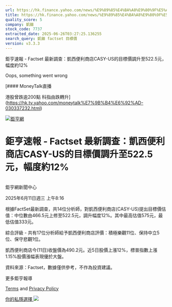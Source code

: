 ```yaml
---
url: https://hk.finance.yahoo.com/news/%E9%89%85%E4%BA%A8%E9%80%9F%E5%A0%B1-factset-%E6%9C%80%E6%96%B0%E8%AA%BF%E6%9F%A5-%E5%87%B1%E8%A5%BF%E4%BE%BF%E5%88%A9%E5%95%86%E5%BA%97casy-us%E7%9A%84%E7%9B%AE%E6%A8%99%E5%83%B9%E8%AA%BF%E5%8D%87%E8%87%B3522-121615925.html
title: https://hk.finance.yahoo.com/news/%E9%89%85%E4%BA%A8%E9%80%9F%E5%A0%B1-factset-%E6%9C%80%E6%96%B0%E8
quality_score: 5
company: 凱鈿
stock_code: 7737
extracted_date: 2025-06-26T03:27:25.136255
search_query: 凱鈿 factset 目標價
version: v3.3.3
---
```


鉅亨速報 - Factset 最新調查：凱西便利商店CASY-US的目標價調升至522.5元，幅度約12% 


Oops, something went wrong

 

[#### MoneyTalk直播

港股曾跌逾200點 科指由跌轉升](https://hk.tv.yahoo.com/moneytalk%E7%9B%B4%E6%92%AD-030337232.html)

[![鉅亨網](https://s.yimg.com/ny/api/res/1.2/UM5hrThmhlnSiBO4o4qlLg--/YXBwaWQ9aGlnaGxhbmRlcjt3PTE0NjtoPTQ4O2NmPXdlYnA-/https://s.yimg.com/os/creatr-uploaded-images/2020-01/147c7630-36ab-11ea-ae7c-5ee7a0016555)](http://www.cnyes.com/ "鉅亨網")

# 鉅亨速報 - Factset 最新調查：凱西便利商店CASY-US的目標價調升至522.5元，幅度約12%

![](data:image/gif;base64,R0lGODlhAQABAIAAAAAAAP///ywAAAAAAQABAAACAUwAOw==)

鉅亨網新聞中心

2025年6月11日週三 上午8:16

根據FactSet最新調查，共14位分析師，對凱西便利商店(CASY-US)提出目標價估值：中位數由466.5元上修至522.5元，調升幅度12%。其中最高估值575元，最低估值333元。

綜合評級 - 共有17位分析師給予凱西便利商店評價：積極樂觀11位、保持中立5位、保守悲觀1位。

凱西便利商店今(11日)收盤價為490.2元。近5日股價上漲12%，標普指數上漲1.15%股價漲幅表現優於大盤。

資料來源：Factset，數據僅供參考，不作為投資建議。

更多鉅亨報導

[Terms](https://guce.yahoo.com/terms?locale=zh-Hant-HK)  and [Privacy Policy](https://guce.yahoo.com/privacy-policy?locale=zh-Hant-HK)

[你的私隱選擇 ![](https://s.yimg.com/dv/static/siteApp/img/privacy-choice-control.png)](https://guce.yahoo.com/state-controls?locale=zh-Hant-HK&state=VA)